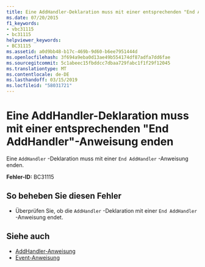 ```yaml
---
title: Eine AddHandler-Deklaration muss mit einer entsprechenden "End AddHandler"-Anweisung enden
ms.date: 07/20/2015
f1_keywords:
- vbc31115
- bc31115
helpviewer_keywords:
- BC31115
ms.assetid: a0d9bb48-b17c-469b-9d60-b6ee7951444d
ms.openlocfilehash: 3f694a9eba0d13ae49b554174df87adfa7dd6fae
ms.sourcegitcommit: 5c1abeec15fbddcc7dbaa729fabc1f1f29f12045
ms.translationtype: MT
ms.contentlocale: de-DE
ms.lasthandoff: 03/15/2019
ms.locfileid: "58031721"
---
```

# <a name="addhandler-declaration-must-end-with-a-matching-end-addhandler"></a>Eine AddHandler-Deklaration muss mit einer entsprechenden "End AddHandler"-Anweisung enden
Eine `AddHandler` -Deklaration muss mit einer `End AddHandler` -Anweisung enden.  
  
 **Fehler-ID:** BC31115  
  
## <a name="to-correct-this-error"></a>So beheben Sie diesen Fehler  
  
-   Überprüfen Sie, ob die `AddHandler` -Deklaration mit einer `End AddHandler` -Anweisung endet.  
  
## <a name="see-also"></a>Siehe auch

- [AddHandler-Anweisung](../../visual-basic/language-reference/statements/addhandler-statement.md)
- [Event-Anweisung](../../visual-basic/language-reference/statements/event-statement.md)
